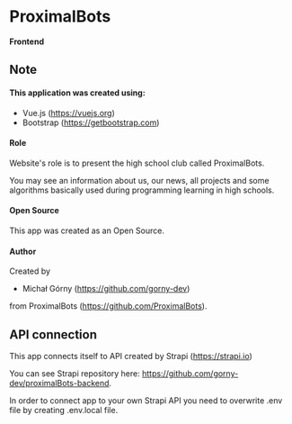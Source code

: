# ProximalBots
**Frontend**

## Note
#### This application was created using: 
- Vue.js (https://vuejs.org)
- Bootstrap (https://getbootstrap.com)

#### Role
Website's role is to present the high school club called ProximalBots. 

You may see an information about us, our news, all projects and some algorithms basically used during
programming learning in high schools.

#### Open Source
This app was created as an Open Source.

#### Author
Created by
- Michał Górny (https://github.com/gorny-dev)

from ProximalBots (https://github.com/ProximalBots).

## API connection

This app connects itself to API created by Strapi (https://strapi.io)

You can see Strapi repository here: https://github.com/gorny-dev/proximalBots-backend.

In order to connect app to your own Strapi API you need to overwrite .env file by creating .env.local file.


